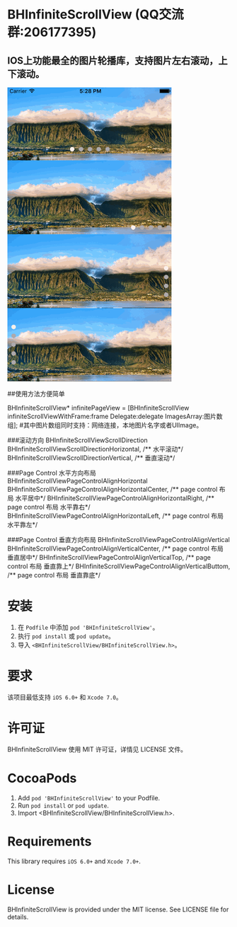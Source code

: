 # BHInfiniteScrollView (QQ交流群:206177395)
## IOS上功能最全的图片轮播库，支持图片左右滚动，上下滚动。

![image](screenshot.gif)

##使用方法方便简单

BHInfiniteScrollView* infinitePageView = [BHInfiniteScrollView infiniteScrollViewWithFrame:frame Delegate:delegate ImagesArray:图片数组];
#其中图片数组同时支持：网络连接，本地图片名字或者UIImage。

###滚动方向 BHInfiniteScrollViewScrollDirection
    BHInfiniteScrollViewScrollDirectionHorizontal,                 /** 水平滚动*/
    BHInfiniteScrollViewScrollDirectionVertical,                   /** 垂直滚动*/
  
###Page Control 水平方向布局 BHInfiniteScrollViewPageControlAlignHorizontal
    BHInfiniteScrollViewPageControlAlignHorizontalCenter,          /** page control 布局 水平居中*/
    BHInfiniteScrollViewPageControlAlignHorizontalRight,           /** page control 布局 水平靠右*/
    BHInfiniteScrollViewPageControlAlignHorizontalLeft,            /** page control 布局 水平靠左*/
    
###Page Control 垂直方向布局 BHInfiniteScrollViewPageControlAlignVertical
    BHInfiniteScrollViewPageControlAlignVerticalCenter,            /** page control 布局 垂直居中*/
    BHInfiniteScrollViewPageControlAlignVerticalTop,               /** page control 布局 垂直靠上*/
    BHInfiniteScrollViewPageControlAlignVerticalButtom,            /** page control 布局 垂直靠底*/
    
    
# 安装

1. 在 `Podfile` 中添加 `pod 'BHInfiniteScrollView'`。
2. 执行 `pod install` 或 `pod update`。
3. 导入 `<BHInfiniteScrollView/BHInfiniteScrollView.h>`。

# 要求

该项目最低支持 `iOS 6.0+` 和 `Xcode 7.0`。

# 许可证

BHInfiniteScrollView 使用 MIT 许可证，详情见 LICENSE 文件。

# CocoaPods

1. Add `pod 'BHInfiniteScrollView'` to your Podfile.
2. Run `pod install` or `pod update`.
3. Import \<BHInfiniteScrollView/BHInfiniteScrollView.h\>.

# Requirements

This library requires `iOS 6.0+` and `Xcode 7.0+`.

# License

BHInfiniteScrollView is provided under the MIT license. See LICENSE file for details.

